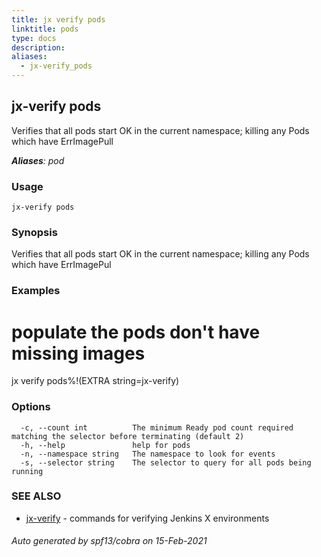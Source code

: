 ```yaml
---
title: jx verify pods
linktitle: pods
type: docs
description: 
aliases:
  - jx-verify_pods
---
```


## jx-verify pods

Verifies that all pods start OK in the current namespace; killing any Pods which have ErrImagePull

***Aliases**: pod*

### Usage

```
jx-verify pods
```

### Synopsis

Verifies that all pods start OK in the current namespace; killing any Pods which have ErrImagePul

### Examples

  # populate the pods don't have missing images
  jx verify pods%!(EXTRA string=jx-verify)

### Options

```
  -c, --count int          The minimum Ready pod count required matching the selector before terminating (default 2)
  -h, --help               help for pods
  -n, --namespace string   The namespace to look for events
  -s, --selector string    The selector to query for all pods being running
```

### SEE ALSO

* [jx-verify](..)	 - commands for verifying Jenkins X environments

###### Auto generated by spf13/cobra on 15-Feb-2021
